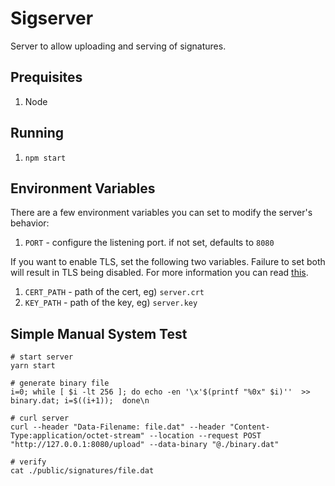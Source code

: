 # Sigserver
Server to allow uploading and serving of signatures.

## Prequisites
1. Node

## Running
1.  `npm start`

## Environment Variables
There are a few environment variables you can set to modify the server's behavior:

1. `PORT` - configure the listening port. if not set, defaults to `8080`

If you want to enable TLS, set the following two variables.  Failure to set both will result in TLS being disabled.  For more information you can read [this](https://smallstep.com/hello-mtls/doc/combined/express/nodejs).

1. `CERT_PATH` - path of the cert, eg) `server.crt`
2. `KEY_PATH` - path of the key, eg) `server.key`


## Simple Manual System Test

```
# start server
yarn start

# generate binary file
i=0; while [ $i -lt 256 ]; do echo -en '\x'$(printf "%0x" $i)''  >> binary.dat; i=$((i+1));  done\n

# curl server
curl --header "Data-Filename: file.dat" --header "Content-Type:application/octet-stream" --location --request POST "http://127.0.0.1:8080/upload" --data-binary "@./binary.dat"

# verify
cat ./public/signatures/file.dat
```
